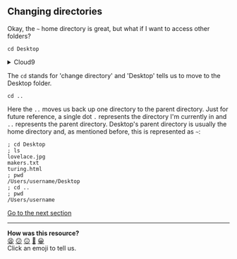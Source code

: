 ## Changing directories
Okay, the `~` home directory is great, but what if I want to access other folders?

`cd Desktop`

<details>
  <summary>Cloud9</summary>
  
  You won't have a Desktop folder on Cloud9, but we can quickly create one and create a few dummy files inside for the next few lessons by running `mkdir Desktop/ && touch ./Desktop/makers.txt && touch ./Desktop/turing.html` You should now see a Desktop folder in the left-hand navigation bar. We'll learn what these commands do a little later.
</details>

The `cd` stands for 'change directory' and 'Desktop' tells us to move to the Desktop folder.

`cd ..`

Here the `..` moves us back up one directory to the parent directory. Just for future reference, a single dot `.` represents the directory I'm currently in and `..` represents the parent directory. Desktop's parent directory is usually the home directory and, as mentioned before, this is represented as `~`:

```shell
; cd Desktop
; ls
lovelace.jpg
makers.txt
turing.html
; pwd
/Users/username/Desktop
; cd ..
; pwd
/Users/username

```
[Go to the next section](./05_printing_working_directory.ed.md)


<!-- BEGIN GENERATED SECTION DO NOT EDIT -->

---

**How was this resource?**  
[😫](https://airtable.com/shrUJ3t7KLMqVRFKR?prefill_Repository=course&prefill_File=foundations/command_line/04_changing_directories.md&prefill_Sentiment=😫) [😕](https://airtable.com/shrUJ3t7KLMqVRFKR?prefill_Repository=course&prefill_File=foundations/command_line/04_changing_directories.md&prefill_Sentiment=😕) [😐](https://airtable.com/shrUJ3t7KLMqVRFKR?prefill_Repository=course&prefill_File=foundations/command_line/04_changing_directories.md&prefill_Sentiment=😐) [🙂](https://airtable.com/shrUJ3t7KLMqVRFKR?prefill_Repository=course&prefill_File=foundations/command_line/04_changing_directories.md&prefill_Sentiment=🙂) [😀](https://airtable.com/shrUJ3t7KLMqVRFKR?prefill_Repository=course&prefill_File=foundations/command_line/04_changing_directories.md&prefill_Sentiment=😀)  
Click an emoji to tell us.

<!-- END GENERATED SECTION DO NOT EDIT -->
